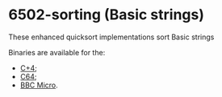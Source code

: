 # 6502-sorting (Basic strings)
These enhanced quicksort implementations sort Basic strings

Binaries are available for the:
* [C+4](http://plus4world.powweb.com/software/QSort-Plus4);
* [C64](http://litwr2.atspace.eu/c64-c128.html);
* [BBC Micro](http://litwr2.atspace.eu/bbcmicro.html).
